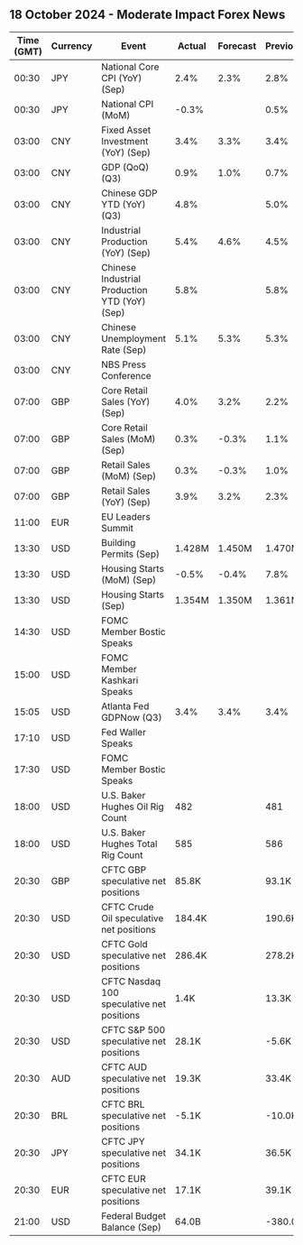 ## 18 October 2024 - Moderate Impact Forex News

| Time (GMT) | Currency | Event | Actual | Forecast | Previous |
|------|----------|-------|--------|----------|----------|
| 00:30 | JPY | National Core CPI (YoY) (Sep) | 2.4% | 2.3% | 2.8% |
| 00:30 | JPY | National CPI (MoM) | -0.3% |  | 0.5% |
| 03:00 | CNY | Fixed Asset Investment (YoY) (Sep) | 3.4% | 3.3% | 3.4% |
| 03:00 | CNY | GDP (QoQ) (Q3) | 0.9% | 1.0% | 0.7% |
| 03:00 | CNY | Chinese GDP YTD (YoY) (Q3) | 4.8% |  | 5.0% |
| 03:00 | CNY | Industrial Production (YoY) (Sep) | 5.4% | 4.6% | 4.5% |
| 03:00 | CNY | Chinese Industrial Production YTD (YoY) (Sep) | 5.8% |  | 5.8% |
| 03:00 | CNY | Chinese Unemployment Rate (Sep) | 5.1% | 5.3% | 5.3% |
| 03:00 | CNY | NBS Press Conference |  |  |  |
| 07:00 | GBP | Core Retail Sales (YoY) (Sep) | 4.0% | 3.2% | 2.2% |
| 07:00 | GBP | Core Retail Sales (MoM) (Sep) | 0.3% | -0.3% | 1.1% |
| 07:00 | GBP | Retail Sales (MoM) (Sep) | 0.3% | -0.3% | 1.0% |
| 07:00 | GBP | Retail Sales (YoY) (Sep) | 3.9% | 3.2% | 2.3% |
| 11:00 | EUR | EU Leaders Summit |  |  |  |
| 13:30 | USD | Building Permits (Sep) | 1.428M | 1.450M | 1.470M |
| 13:30 | USD | Housing Starts (MoM) (Sep) | -0.5% | -0.4% | 7.8% |
| 13:30 | USD | Housing Starts (Sep) | 1.354M | 1.350M | 1.361M |
| 14:30 | USD | FOMC Member Bostic Speaks |  |  |  |
| 15:00 | USD | FOMC Member Kashkari Speaks |  |  |  |
| 15:05 | USD | Atlanta Fed GDPNow (Q3) | 3.4% | 3.4% | 3.4% |
| 17:10 | USD | Fed Waller Speaks |  |  |  |
| 17:30 | USD | FOMC Member Bostic Speaks |  |  |  |
| 18:00 | USD | U.S. Baker Hughes Oil Rig Count | 482 |  | 481 |
| 18:00 | USD | U.S. Baker Hughes Total Rig Count | 585 |  | 586 |
| 20:30 | GBP | CFTC GBP speculative net positions | 85.8K |  | 93.1K |
| 20:30 | USD | CFTC Crude Oil speculative net positions | 184.4K |  | 190.6K |
| 20:30 | USD | CFTC Gold speculative net positions | 286.4K |  | 278.2K |
| 20:30 | USD | CFTC Nasdaq 100 speculative net positions | 1.4K |  | 13.3K |
| 20:30 | USD | CFTC S&P 500 speculative net positions | 28.1K |  | -5.6K |
| 20:30 | AUD | CFTC AUD speculative net positions | 19.3K |  | 33.4K |
| 20:30 | BRL | CFTC BRL speculative net positions | -5.1K |  | -10.0K |
| 20:30 | JPY | CFTC JPY speculative net positions | 34.1K |  | 36.5K |
| 20:30 | EUR | CFTC EUR speculative net positions | 17.1K |  | 39.1K |
| 21:00 | USD | Federal Budget Balance (Sep) | 64.0B |  | -380.0B |
